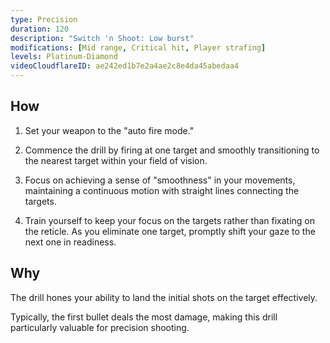 ```yaml
---
type: Precision
duration: 120
description: "Switch 'n Shoot: Low burst"
modifications: [Mid range, Critical hit, Player strafing]
levels: Platinum-Diamond
videoCloudflareID: ae242ed1b7e2a4ae2c8e4da45abedaa4
---
```


## How

1. Set your weapon to the "auto fire mode."

2. Commence the drill by firing at one target and smoothly transitioning to the nearest target within your field of vision.

3. Focus on achieving a sense of "smoothness" in your movements, maintaining a continuous motion with straight lines connecting the targets.

4. Train yourself to keep your focus on the targets rather than fixating on the reticle. As you eliminate one target, promptly shift your gaze to the next one in readiness.

## Why

The drill hones your ability to land the initial shots on the target effectively.

Typically, the first bullet deals the most damage, making this drill particularly valuable for precision shooting.
